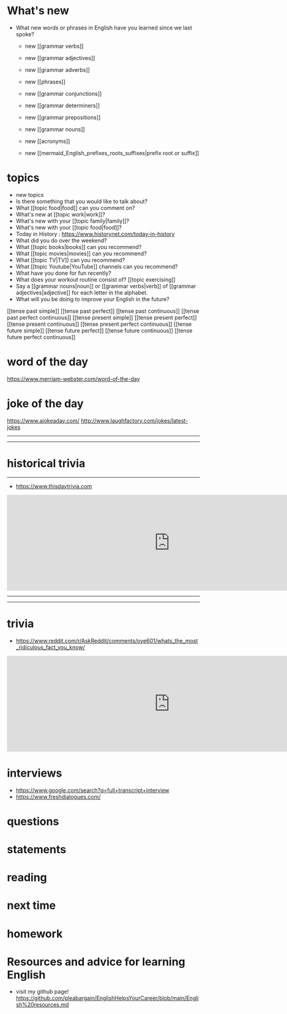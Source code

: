 # What's new
- What new words or phrases in English have you learned since we last spoke?
	- new [[grammar verbs]]
	- new [[grammar adjectives]]
	- new [[grammar adverbs]]
	- new [[phrases]]
	
	- new [[grammar conjunctions]]
	- new [[grammar determiners]]
	- new [[grammar prepositions]]
	- new [[grammar nouns]]
	- new [[acronyms]]
	- new [[mermaid_English_prefixes_roots_suffixes|prefix root or suffix]]

# topics
- new topics
- Is there something that you would like to talk about?
- What [[topic food|food]] can you comment on?
- What's new at [[topic work|work]]?
- What's new with your [[topic family|family]]?
- What's new with your [[topic food|food]]?
- Today in History : https://www.historynet.com/today-in-history
- What did you do over the weekend?
- What [[topic books|books]] can you recommend?
- What [[topic movies|movies]] can you recommend?
- What [[topic TV|TV]] can you recommend?
- What [[topic Youtube|YouTube]] channels can you recommend?
- What have you done for fun recently?
- What does your workout routine consist of? [[topic exercising]]
- Say a [[grammar nouns|noun]] or [[grammar verbs|verb]] of [[grammar adjectives|adjective]] for each letter in the alphabet.
- What will you be doing to improve your English in the future?


[[tense past simple]]
[[tense past perfect]]
[[tense past continuous]]
[[tense past perfect continuous]]
[[tense present simple]]
[[tense present perfect]]
[[tense present continuous]]
[[tense present perfect continuous]]
[[tense future simple]]
[[tense future perfect]]
[[tense future continuous]]
[[tense future perfect continuous]]

# word of the day
https://www.merriam-webster.com/word-of-the-day

# joke of the day
https://www.ajokeaday.com/
http://www.laughfactory.com/jokes/latest-jokes

---


---

# historical trivia
---

- https://www.thisdaytrivia.com
<iframe
	border=0
	frameborder=0
	height=250
	width=850  
	src="https://www.thisdaytrivia.com">
</iframe>

---

---

# trivia
-  https://www.reddit.com/r/AskReddit/comments/oye601/whats_the_most_ridiculous_fact_you_know/

<iframe
	border=0
	frameborder=0
	height=250
	width=850  
	src="https://www.reddit.com/r/AskReddit/comments/oye601/whats_the_most_ridiculous_fact_you_know/">
</iframe>

# interviews
- https://www.google.com/search?q=full+transcript+interview
-  https://www.freshdialogues.com/


# questions

# statements


# reading

# next time

# homework


# Resources and advice for learning English
* visit my github page! https://github.com/pleabargain/EnglishHelpsYourCareer/blob/main/English%20resources.md
